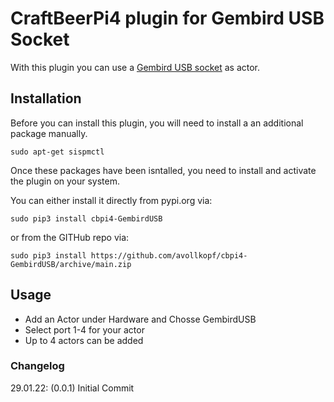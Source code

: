 # CraftBeerPi4 plugin for Gembird USB Socket 

With this plugin you can use a [Gembird USB socket](https://gembird.com/item.aspx?id=7415&lang=en) as actor.


## Installation

Before you can install this plugin, you will need to install a an additional package manually. 

`sudo apt-get sispmctl`

Once these packages have been isntalled, you need to install and activate the plugin on your system. 

You can either install it directly from pypi.org via:

`sudo pip3 install cbpi4-GembirdUSB`

or from the GITHub repo via:

`sudo pip3 install https://github.com/avollkopf/cbpi4-GembirdUSB/archive/main.zip`


## Usage

- Add an Actor under Hardware and Chosse GembirdUSB
- Select port 1-4 for your actor
- Up to 4 actors can be added 

### Changelog

29.01.22: (0.0.1) Initial Commit

